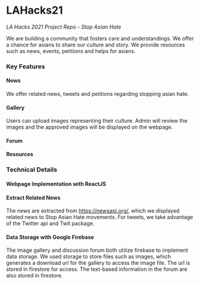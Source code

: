 # LAHacks21
_LA Hacks 2021 Project Repo - Stop Asian Hate_

We are building a community that fosters care and understandings. We offer a chance for asians to share our culture and story. We provide resources such as news, events, petitions and helps for asians. 

### Key Features

#### News

We offer related news, tweets and petitions regarding stopping asian hate. 

#### Gallery

Users can upload images representing their culture. Admin will review the images and the approved images will be displayed on the webpage. 

#### Forum

#### Resources

### Technical Details

#### Webpage Implementation with ReactJS

#### Extract Related News
The news are extracted from https://newsapi.org/, which we displayed related news to Stop Asian Hate movements. For tweets, we take advantage of the Twitter api and Twit package. 

#### Data Storage with Google Firebase

The image gallery and discussion forum both utilize firebase to implement data storage. We used storage to store files such as images, which generates a download url for the gallery to access the image file. The url is stored in firestore for access. The text-based information in the forum are also stored in firestore. 
